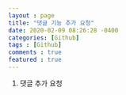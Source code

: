 ```yaml
---
layout : page
title: "댓글 기능 추가 요청"
date: 2020-02-09 08:26:28 -0400
categories: [Github]
tags : [Github]
comments : true
featured : true
---
```


1. 댓글 추가 요청
